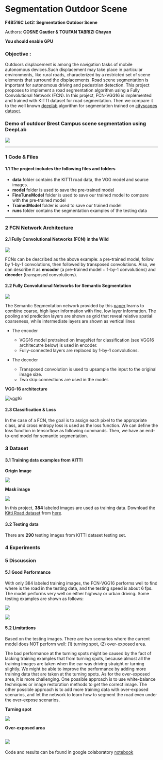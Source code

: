 # Segmentation Outdoor Scene

**F4B516C Lot2: Segmentation Outdoor Scene**

Authors: **COSNE Gautier & TOUFAN TABRIZI Chayan**


**You should enable GPU**


### Objective  : 

Outdoors displacement is among the navigation tasks of mobile autonomous devices.Such displacement may take place in particular environments, like rural roads, characterized by a restricted set of scene elements that surround the displacements. 
Road scene segmentation is important for autonomous driving and pedestrian detection. 
This project proposes to implement a road segmentation algorithm using a Fully Convolutional Network (FCN). In this project, FCN-VGG16 is implemented and trained with KITTI dataset for road segmentation. Then we compare it to the well known [deeplab](https://arxiv.org/pdf/1606.00915.pdf) algorithm for segmentation trained on [cityscapes dataset](https://arxiv.org/pdf/1604.01685.pdf).


### Demo of outdoor Brest Campus scene segmentation using DeepLab

![](gif_campus.gif)

---


### 1 Code & Files

#### 1.1 The project includes the following files and folders

* **data** folder contains the KITTI road data, the VGG model and source images.
* **model** folder is used to save the pre-trained model
* **FineTuneModel** folder is used to save our trained model to compare with the pre-trained model
* **TrainedModel** folder is used to save our trained model
* **runs** folder contains the segmentation examples of the testing data


---

### 2 FCN Network Architecture

#### 2.1 Fully Convolutional Networks (FCN) in the Wild

![](https://github.com/JunshengFu/semantic_segmentation/raw/master/data/source/fcn_general.jpg)

FCNs can be described as the above example: a pre-trained model, follow by
1-by-1 convolutions, then followed by transposed convolutions. Also, we
can describe it as **encoder** (a pre-trained model + 1-by-1 convolutions)
and **decoder** (transposed convolutions).

#### 2.2 Fully Convolutional Networks for Semantic Segmentation

![](https://github.com/JunshengFu/semantic_segmentation/raw/master/data/source/fcn.jpg)

The Semantic Segmentation network provided by this
[paper](https://people.eecs.berkeley.edu/~jonlong/long_shelhamer_fcn.pdf)
learns to combine coarse, high layer information with fine, low layer
information. The pooling and prediction
layers are shown as grid that reveal relative spatial coarseness,
while intermediate layers are shown as vertical lines

* The encoder
    * VGG16 model pretrained on ImageNet for classification (see VGG16
    architecutre below) is used in encoder.
    * Fully-connected layers are replaced by 1-by-1 convolutions.

* The decoder
    * Transposed convolution is used to upsample the input to the
     original image size.
    * Two skip connections are used in the model.

**VGG-16 architecture**

![vgg16](https://github.com/JunshengFu/semantic_segmentation/raw/master/data/source/vgg16.png)


#### 2.3 Classification & Loss

In the case of a FCN, the goal is to assign each pixel to the appropriate
class, and cross entropy loss is used as the loss function. We can define
the loss function in tensorflow as following commands. Then, we have an end-to-end model for semantic segmentation.

### 3 Dataset

#### 3.1 Training data examples from KITTI

**Origin Image**

![](https://github.com/JunshengFu/semantic_segmentation/raw/master/data/source/origin.png)

**Mask image**

![](https://github.com/JunshengFu/semantic_segmentation/raw/master/data/source/mask.png)

In this project, **384** labeled images are used as training data.
Download the [Kitti Road dataset](http://www.cvlibs.net/datasets/kitti/eval_road.php)
from [here](http://www.cvlibs.net/download.php?file=data_road.zip).



#### 3.2 Testing data

There are **290** testing images from KITTI dataset testing set.


### 4 Experiments



### 5 Discussion

#### 5.1 Good Performance

With only 384 labeled training images, the FCN-VGG16 performs well to find
where is the road in the testing data, and the testing speed is about 6
fps. The model performs very well on either highway or urban driving.
Some testing examples are shown as follows:

![](https://github.com/JunshengFu/semantic_segmentation/raw/master/data/source/sample5.png)

![](https://github.com/JunshengFu/semantic_segmentation/raw/master/data/source/sample3.png)




#### 5.2 Limitations

Based on the testing images. There are two scenarios where
the current model does NOT perform well: (1) turning spot, (2)
over-exposed area.

The bad performance at the turning spots might be
caused by the fact of lacking training examples that from turning spots,
because almost all the training images are taken when the car was
driving straight or turning slightly. We might be able to improve the
performance by adding more training data that are taken at the turning spots.
As for the over-exposed area, it is more challenging.  One possible
approach is to use white-balance techniques or image restoration methods
to get the correct image. The other possible approach is to add more
training data with over-exposed scenarios, and let the network to learn
how to segment the road even under the over-expose scenarios.

**Turning spot**

![](https://github.com/JunshengFu/semantic_segmentation/raw/master/data/source/fail2.png)


**Over-exposed area**

![](https://github.com/JunshengFu/semantic_segmentation/raw/master/data/source/fail3.png)
---

Code and results can be found in google colaboratory [notebook](https://colab.research.google.com/drive/1yMixNaxURzn3OUOwhjvyXxc4bJOBW3fR) 
